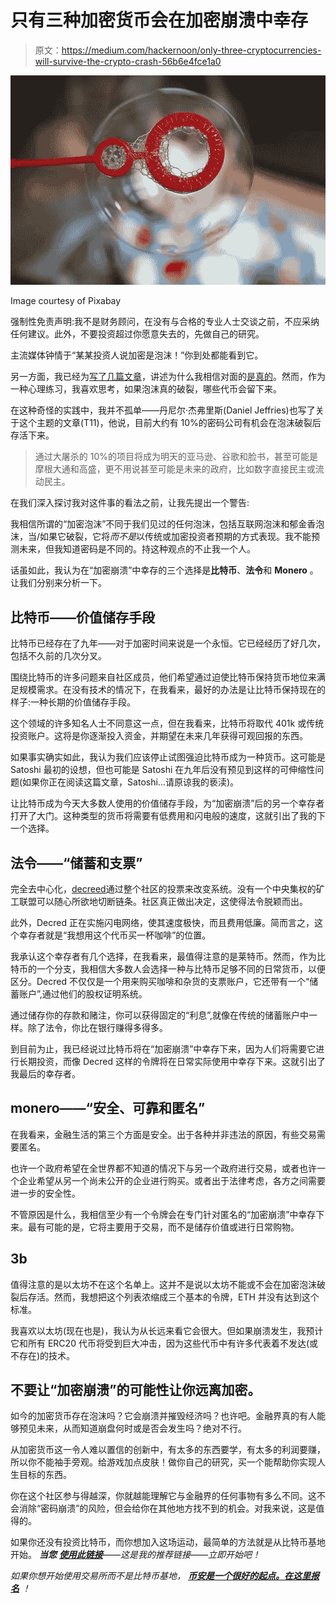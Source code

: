 # 只有三种加密货币会在加密崩溃中幸存

> 原文：<https://medium.com/hackernoon/only-three-cryptocurrencies-will-survive-the-crypto-crash-56b6e4fce1a0>

![](img/fd58bcd575a485cc42c11940e1b2aae3.png)

Image courtesy of Pixabay

强制性免责声明:我不是财务顾问，在没有与合格的专业人士交谈之前，不应采纳任何建议。此外，不要投资超过你愿意失去的，先做自己的研究。

主流媒体钟情于“某某投资人说加密是泡沫！”你到处都能看到它。

另一方面，我已经为[写了几篇文章](https://decentralize.today/thank-you-usd-for-teaching-us-bitcoin-isnt-a-bubble-47644109043f)，讲述为什么我相信对面的[是真的](https://decentralize.today/bitcoin-isnt-too-expensive-9cc1a7977dae)。然而，作为一种心理练习，我喜欢思考，如果泡沫真的破裂，哪些代币会留下来。

在这种奇怪的实践中，我并不孤单——丹尼尔·杰弗里斯(Daniel Jeffries)也写了关于这个主题的文章(T11)，他说，目前大约有 10%的密码公司有机会在泡沫破裂后存活下来。

> 通过大屠杀的 10%的项目将成为明天的亚马逊、谷歌和脸书，甚至可能是摩根大通和高盛，更不用说甚至可能是未来的政府，比如数字直接民主或流动民主。

在我们深入探讨我对这件事的看法之前，让我先提出一个警告:

我相信所谓的“加密泡沫”不同于我们见过的任何泡沫，包括互联网泡沫和郁金香泡沫，当/如果它破裂，它将*而不是*以传统或加密投资者预期的方式表现。我不能预测未来，但我知道密码是不同的。持这种观点的不止我一个人。

话虽如此，我认为在“加密崩溃”中幸存的三个选择是**比特币**、**法令**和 **Monero** 。让我们分别来分析一下。

## 比特币——价值储存手段

比特币已经存在了九年——对于加密时间来说是一个永恒。它已经经历了好几次，包括不久前的几次分叉。

围绕比特币的许多问题来自社区成员，他们希望通过迫使比特币保持货币地位来满足规模需求。在没有技术的情况下，在我看来，最好的办法是让比特币保持现在的样子:一种长期的价值储存手段。

这个领域的许多知名人士不同意这一点，但在我看来，比特币将取代 401k 或传统投资账户。这将是你逐渐投入资金，并期望在未来几年获得可观回报的东西。

如果事实确实如此，我认为我们应该停止试图强迫比特币成为一种货币。这可能是 Satoshi 最初的设想，但也可能是 Satoshi 在九年后没有预见到这样的可伸缩性问题(如果你正在阅读这篇文章，Satoshi…请原谅我的亵渎)。

让比特币成为今天大多数人使用的价值储存手段，为“加密崩溃”后的另一个幸存者打开了大门。这种类型的货币将需要有低费用和闪电般的速度，这就引出了我的下一个选择。

## 法令——“储蓄和支票”

完全去中心化，[decreed](https://medium.com/u/98027bccde8a?source=post_page-----56b6e4fce1a0--------------------------------)通过整个社区的投票来改变系统。没有一个中央集权的矿工联盟可以随心所欲地切断链条。社区真正做出决定，这使得法令脱颖而出。

此外，Decred 正在实施闪电网络，使其速度极快，而且费用低廉。简而言之，这个幸存者就是“我想用这个代币买一杯咖啡”的位置。

我承认这个幸存者有几个选择，在我看来，最值得注意的是莱特币。然而，作为比特币的一个分支，我相信大多数人会选择一种与比特币足够不同的日常货币，以便区分。Decred 不仅仅是一个用来购买咖啡和杂货的支票账户，它还带有一个“储蓄账户”,通过他们的股权证明系统。

通过储存你的存款和赌注，你可以获得固定的“利息”,就像在传统的储蓄账户中一样。除了法令，你比在银行赚得多得多。

到目前为止，我已经说过比特币将在“加密崩溃”中幸存下来，因为人们将需要它进行长期投资，而像 Decred 这样的令牌将在日常实际使用中幸存下来。这就引出了我最后的幸存者。

## monero——“安全、可靠和匿名”

在我看来，金融生活的第三个方面是安全。出于各种并非违法的原因，有些交易需要匿名。

也许一个政府希望在全世界都不知道的情况下与另一个政府进行交易，或者也许一个企业希望从另一个尚未公开的企业进行购买。或者出于法律考虑，各方之间需要进一步的安全性。

不管原因是什么，我相信至少有一个令牌会在专门针对匿名的“加密崩溃”中幸存下来。最有可能的是，它将主要用于交易，而不是储存价值或进行日常购物。

## 3b

值得注意的是以太坊不在这个名单上。这并不是说以太坊不能或不会在加密泡沫破裂后存活。然而，我想把这个列表浓缩成三个基本的令牌，ETH 并没有达到这个标准。

我喜欢以太坊(现在也是)，我认为从长远来看它会很大。但如果崩溃发生，我预计它和所有 ERC20 代币将受到巨大冲击，因为这些代币中有许多代表着不发达(或不存在)的技术。

## 不要让“加密崩溃”的可能性让你远离加密。

如今的加密货币存在泡沫吗？它会崩溃并摧毁经济吗？也许吧。金融界真的有人能够预见未来，从而知道崩盘何时或是否会发生吗？绝对不行。

从加密货币这一令人难以置信的创新中，有太多的东西要学，有太多的利润要赚，所以你不能袖手旁观。给游戏加点皮肤！做你自己的研究，买一个能帮助你实现人生目标的东西。

你在这个社区参与得越深，你就越能理解它与金融界的任何事物有多么不同。这不会消除“密码崩溃”的风险，但会给你在其他地方找不到的机会。对我来说，这是值得的。

如果你还没有投资比特币，而你想加入这场运动，最简单的方法就是从比特币基地开始。 ***当您*** [***使用此链接***](https://www.coinbase.com/join/589a032d2c1f1600ed8731e2)*——这是我的推荐链接——立即开始吧！*

*如果你想开始使用交易所而不是比特币基地，* [***币安是一个很好的起点。在这里报名***](https://www.binance.com/?ref=10273605) *！*
